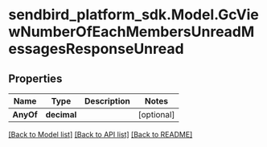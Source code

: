 
# sendbird_platform_sdk.Model.GcViewNumberOfEachMembersUnreadMessagesResponseUnread

## Properties

Name | Type | Description | Notes
------------ | ------------- | ------------- | -------------
**AnyOf** | **decimal** |  | [optional] 

[[Back to Model list]](../README.md#documentation-for-models)
[[Back to API list]](../README.md#documentation-for-api-endpoints)
[[Back to README]](../README.md)


